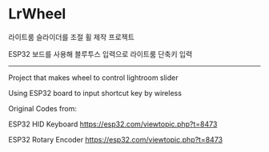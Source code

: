 # LrWheel
라이트룸 슬라이더를 조절 휠 제작 프로젝트

ESP32 보드를 사용해 블루투스 입력으로 라이트룸 단축키 입력

-------------------------------------
Project that makes wheel to control lightroom slider

Using ESP32 board to input shortcut key by wireless

Original Codes from:

ESP32 HID Keyboard https://esp32.com/viewtopic.php?t=8473

ESP32 Rotary Encoder https://esp32.com/viewtopic.php?t=8473